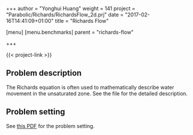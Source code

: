 +++
author = "Yonghui Huang"
weight = 141
project = "Parabolic/Richards/RichardsFlow_2d.prj"
date = "2017-02-16T14:41:09+01:00"
title = "Richards Flow"

[menu]
  [menu.benchmarks]
    parent = "richards-flow"

+++

{{< project-link >}}

## Problem description

The Richards equation is often used to mathematically describe water movement in the unsaturated zone. See the file for the detailed description.

## Problem setting

See [this PDF](../richards-2.pdf) for the problem setting.
